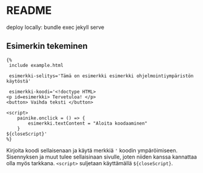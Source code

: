 # README

deploy locally: bundle exec jekyll serve

## Esimerkin tekeminen

```
{%
 include example.html

 esimerkki-selitys='Tämä on esimerkki esimerkki ohjelmointiympäristön käytöstä'

 esimerkki-koodi='<!doctype HTML>
<p id=esimerkki> Tervetuloa! </p>
<button> Vaihda teksti </button>

<script>
	painike.onclick = () => {
		esimerkki.textContent = "Aloita koodaaminen"
	}
${closeScript}'
%}
```

Kirjoita koodi sellaisenaan ja käytä merkkiä `'` koodin ympäröimiseen. Sisennyksen ja muut tulee sellaisinaan sivulle, joten niiden kanssa kannattaa olla myös tarkkana. `<script>` suljetaan käyttämällä `${closeScript}`.
